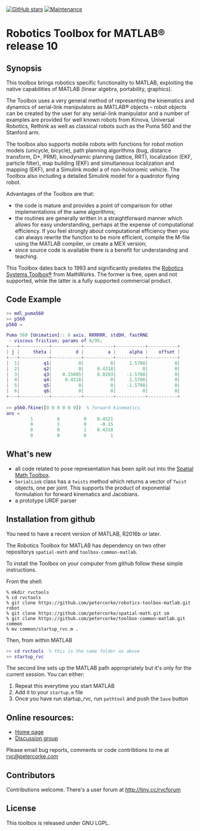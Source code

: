 [![GitHub stars](https://img.shields.io/github/stars/petercorke/robotics-toolbox-matlab.svg?style=social&label=Star&maxAge=2592000)](https://GitHub.com/petercorke/robotics-toolbox-matlab/stargazers/)
[![Maintenance](https://img.shields.io/badge/Maintained%3F-yes-green.svg)](https://GitHub.com/petercorke/robotics-toolbox-matlab/graphs/commit-activity)


# Robotics Toolbox for MATLAB&reg; release 10

## Synopsis

This toolbox brings robotics specific functionality to MATLAB, exploiting the native capabilities of MATLAB (linear algebra, portability, graphics).

The Toolbox uses a very general method of representing the kinematics and dynamics of serial-link manipulators as MATLAB®  objects –  robot objects can be created by the user for any serial-link manipulator and a number of examples are provided for well known robots from Kinova, Universal Robotics, Rethink as well as classical robots such as the Puma 560 and the Stanford arm.

The toolbox also supports mobile robots with functions for robot motion models (unicycle, bicycle), path planning algorithms (bug, distance transform, D*, PRM), kinodynamic planning (lattice, RRT), localization (EKF, particle filter), map building (EKF) and simultaneous localization and mapping (EKF), and a Simulink model a of non-holonomic vehicle.  The Toolbox also including a detailed Simulink model for a quadrotor flying robot.

Advantages of the Toolbox are that:
  * the code is mature and provides a point of comparison for other implementations of the same algorithms;
  * the routines are generally written in a straightforward manner which allows for easy understanding, perhaps at the expense of computational efficiency. If you feel strongly about computational efficiency then you can always rewrite the function to be more efficient, compile the M-file using the MATLAB compiler, or create a MEX version;
  * since source code is available there is a benefit for understanding and teaching.
  
This Toolbox dates back to 1993 and significantly predates the [Robotics Systems Toolbox&reg;](https://www.mathworks.com/products/robotics.html) from MathWorks.  The former is free, open and not supported, while the latter is a fully supported commercial product.

## Code Example

```matlab
>> mdl_puma560
>> p560
p560 = 

Puma 560 [Unimation]:: 6 axis, RRRRRR, stdDH, fastRNE            
 - viscous friction; params of 8/95;                             
+---+-----------+-----------+-----------+-----------+-----------+
| j |     theta |         d |         a |     alpha |    offset |
+---+-----------+-----------+-----------+-----------+-----------+
|  1|         q1|          0|          0|     1.5708|          0|
|  2|         q2|          0|     0.4318|          0|          0|
|  3|         q3|    0.15005|     0.0203|    -1.5708|          0|
|  4|         q4|     0.4318|          0|     1.5708|          0|
|  5|         q5|          0|          0|    -1.5708|          0|
|  6|         q6|          0|          0|          0|          0|
+---+-----------+-----------+-----------+-----------+-----------+
 
>> p560.fkine([0 0 0 0 0 0])  % forward kinematics
ans = 
         1         0         0    0.4521
         0         1         0     -0.15
         0         0         1    0.4318
         0         0         0         1
```

## What's new

* all code related to pose representation has been split out into the [Spatial Math Toolbox](https://github.com/petercorke/spatial-math).
* `SerialLink` class has a `twists` method which returns a vector of `Twist` objects, one per joint.  This supports the product of exponential formulation for forward kinematics and Jacobians.
* a prototype URDF parser

## Installation from github

You need to have a recent version of MATLAB, R2016b or later.

The Robotics Toolbox for MATLAB has dependency on two other repositorys `spatial-math` and `toolbox-common-matlab`.  

To install the Toolbox on your computer from github follow these simple instructions.

From the shell:

```shell
% mkdir rvctools
% cd rvctools
% git clone https://github.com/petercorke/robotics-toolbox-matlab.git robot
% git clone https://github.com/petercorke/spatial-math.git sm
% git clone https://github.com/petercorke/toolbox-common-matlab.git common
% mv common/startup_rvc.m .
```

Then, from within MATLAB
```matlab
>> cd rvctools  % this is the same folder as above
>> startup_rvc
```
The second line sets up the MATLAB path appropriately but it's only for the current session.  You can either:
1. Repeat this everytime you start MATLAB
2. Add it to your `startup.m` file
3. Once you have run startup_rvc, run `pathtool` and push the `Save` button


## Online resources:

* [Home page](http://www.petercorke.com)
* [Discussion group](http://groups.google.com/group/robotics-tool-box?hl=en)

Please email bug reports, comments or code contribtions to me at rvc@petercorke.com
  

## Contributors

Contributions welcome.  There's a user forum at http://tiny.cc/rvcforum

## License

This toolbox is released under GNU LGPL.
